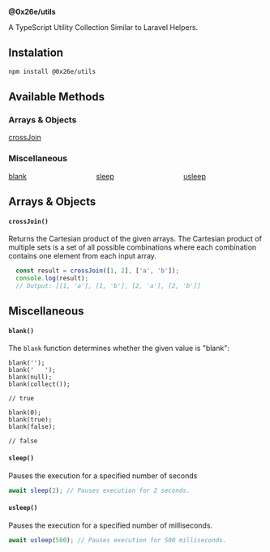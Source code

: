**@0x26e/utils**

A TypeScript Utility Collection Similar to Laravel Helpers.

## Instalation

```bash
npm install @0x26e/utils
```

## Available Methods
<style>
    .collection-method-list > p {
        columns: 10.8em 3; -moz-columns: 10.8em 3; -webkit-columns: 10.8em 3;
    }

    .collection-method-list a {
        display: block;
        overflow: hidden;
        text-overflow: ellipsis;
        white-space: nowrap;
    }
</style>

<a name="arrays-and-objects-method-list"></a>
### Arrays & Objects

<div class="collection-method-list" markdown="1">

[crossJoin](#method-array-crossJoin)
</div>

<a name="miscellaneous-method-list"></a>
### Miscellaneous

<div class="collection-method-list" markdown="1">

[blank](#method-blank)
[sleep](#method-sleep)
[usleep](#method-usleep)

</div>

<a name="arrays"></a>
## Arrays & Objects

<a name="method-array-crossJoin"></a>
#### `crossJoin()`

Returns the Cartesian product of the given arrays.
The Cartesian product of multiple sets is a set of all possible combinations where each combination contains one element from each input array.

```typescript
  const result = crossJoin([1, 2], ['a', 'b']);
  console.log(result);
  // Output: [[1, 'a'], [1, 'b'], [2, 'a'], [2, 'b']]
```

<a name="miscellaneous"></a>
## Miscellaneous

<a name="method-blank"></a>
#### `blank()`

The `blank` function determines whether the given value is "blank":

    blank('');
    blank('   ');
    blank(null);
    blank(collect());

    // true

    blank(0);
    blank(true);
    blank(false);

    // false

<a name="method-sleep"></a>
#### `sleep()`
Pauses the execution for a specified number of seconds

```typescript
await sleep(2); // Pauses execution for 2 seconds.

```

<a name="method-usleep"></a>
#### `usleep()`
Pauses the execution for a specified number of milliseconds.

```typescript
await usleep(500); // Pauses execution for 500 milliseconds.

```